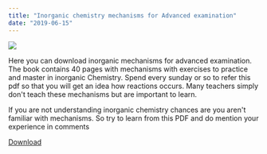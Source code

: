 ```yaml
---
title: "Inorganic chemistry mechanisms for Advanced examination"
date: "2019-06-15"
---
```


![](/images/inorganic-chemistry.jpg)

Here you can download inorganic mechanisms for advanced examination. The book contains 40 pages with mechanisms with exercises to practice and master in inorganic Chemistry. Spend every sunday or so to refer this pdf so that you will get an idea how reactions occurs. Many teachers simply don't teach these mechanisms but are important to learn.

If you are not understanding inorganic chemistry chances are you aren't familiar with mechanisms. So try to learn from this PDF and do mention your experience in comments

[Download](https://drive.google.com/open?id=1zbuVUhe7bpUPVzpT3DubtAjITftlUwFF)
